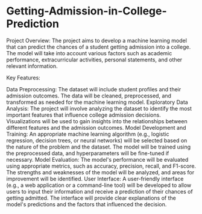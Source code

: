 # Getting-Admission-in-College-Prediction
Project Overview:
The project aims to develop a machine learning model that can predict the chances of a student getting admission into a college. The model will take into account various factors such as academic performance, extracurricular activities, personal statements, and other relevant information.

Key Features:

Data Preprocessing:
The dataset will include student profiles and their admission outcomes. The data will be cleaned, preprocessed, and transformed as needed for the machine learning model.
Exploratory Data Analysis:
The project will involve analyzing the dataset to identify the most important features that influence college admission decisions. Visualizations will be used to gain insights into the relationships between different features and the admission outcomes.
Model Development and Training:
An appropriate machine learning algorithm (e.g., logistic regression, decision trees, or neural networks) will be selected based on the nature of the problem and the dataset. The model will be trained using the preprocessed data, and hyperparameters will be fine-tuned if necessary.
Model Evaluation:
The model's performance will be evaluated using appropriate metrics, such as accuracy, precision, recall, and F1-score. The strengths and weaknesses of the model will be analyzed, and areas for improvement will be identified.
User Interface:
A user-friendly interface (e.g., a web application or a command-line tool) will be developed to allow users to input their information and receive a prediction of their chances of getting admitted. The interface will provide clear explanations of the model's predictions and the factors that influenced the decision.
